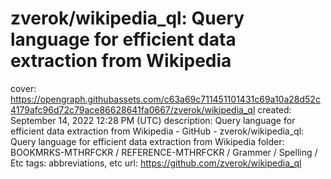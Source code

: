 # zverok/wikipedia_ql: Query language for efficient data extraction from Wikipedia

cover: https://opengraph.githubassets.com/c63a69c711451101431c69a10a28d52c4179afc96d72c79ace86628641fa0667/zverok/wikipedia_ql
created: September 14, 2022 12:28 PM (UTC)
description: Query language for efficient data extraction from Wikipedia - GitHub - zverok/wikipedia_ql: Query language for efficient data extraction from Wikipedia
folder: BOOKMRKS-MTHRFCKR / REFERENCE-MTHRFCKR / Grammer / Spelling / Etc
tags: abbreviations, etc
url: https://github.com/zverok/wikipedia_ql